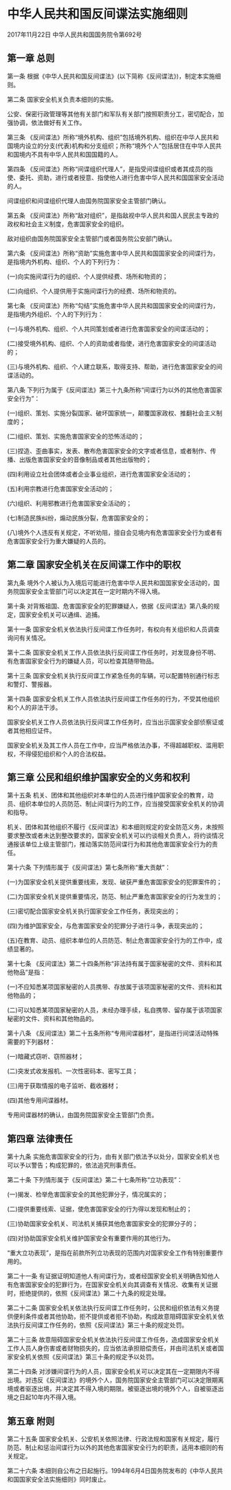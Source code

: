 # 中华人民共和国反间谍法实施细则

2017年11月22日 中华人民共和国国务院令第692号　



## 第一章 总则

第一条 根据《中华人民共和国反间谍法》(以下简称《反间谍法》)，制定本实施细则。

第二条 国家安全机关负责本细则的实施。

公安、保密行政管理等其他有关部门和军队有关部门按照职责分工，密切配合，加强协调，依法做好有关工作。

第三条 《反间谍法》所称“境外机构、组织”包括境外机构、组织在中华人民共和国境内设立的分支(代表)机构和分支组织；所称“境外个人”包括居住在中华人民共和国境内不具有中华人民共和国国籍的人。

第四条 《反间谍法》所称“间谍组织代理人”，是指受间谍组织或者其成员的指使、委托、资助，进行或者授意、指使他人进行危害中华人民共和国国家安全活动的人。

间谍组织和间谍组织代理人由国务院国家安全主管部门确认。

第五条 《反间谍法》所称“敌对组织”，是指敌视中华人民共和国人民民主专政的政权和社会主义制度，危害国家安全的组织。

敌对组织由国务院国家安全主管部门或者国务院公安部门确认。

第六条 《反间谍法》所称“资助”实施危害中华人民共和国国家安全的间谍行为，是指境内外机构、组织、个人的下列行为：

(一)向实施间谍行为的组织、个人提供经费、场所和物资的；

(二)向组织、个人提供用于实施间谍行为的经费、场所和物资的。

第七条 《反间谍法》所称“勾结”实施危害中华人民共和国国家安全的间谍行为，是指境内外组织、个人的下列行为：

(一)与境外机构、组织、个人共同策划或者进行危害国家安全的间谍活动的；

(二)接受境外机构、组织、个人的资助或者指使，进行危害国家安全的间谍活动的；

(三)与境外机构、组织、个人建立联系，取得支持、帮助，进行危害国家安全的间谍活动的。

第八条 下列行为属于《反间谍法》第三十九条所称“间谍行为以外的其他危害国家安全行为”：

(一)组织、策划、实施分裂国家、破坏国家统一，颠覆国家政权、推翻社会主义制度的；

(二)组织、策划、实施危害国家安全的恐怖活动的；

(三)捏造、歪曲事实，发表、散布危害国家安全的文字或者信息，或者制作、传播、出版危害国家安全的音像制品或者其他出版物的；

(四)利用设立社会团体或者企业事业组织，进行危害国家安全活动的；

(五)利用宗教进行危害国家安全活动的；

(六)组织、利用邪教进行危害国家安全活动的；

(七)制造民族纠纷，煽动民族分裂，危害国家安全的；

(八)境外个人违反有关规定，不听劝阻，擅自会见境内有危害国家安全行为或者有危害国家安全行为重大嫌疑的人员的。

## 第二章 国家安全机关在反间谍工作中的职权

第九条 境外个人被认为入境后可能进行危害中华人民共和国国家安全活动的，国务院国家安全主管部门可以决定其在一定时期内不得入境。

第十条 对背叛祖国、危害国家安全的犯罪嫌疑人，依据《反间谍法》第八条的规定，国家安全机关可以通缉、追捕。

第十一条 国家安全机关依法执行反间谍工作任务时，有权向有关组织和人员调查询问有关情况。

第十二条 国家安全机关工作人员依法执行反间谍工作任务时，对发现身份不明、有危害国家安全行为的嫌疑人员，可以检查其随带物品。

第十三条 国家安全机关执行反间谍工作紧急任务的车辆，可以配置特别通行标志和警灯、警报器。

第十四条 国家安全机关工作人员依法执行反间谍工作任务的行为，不受其他组织和个人的非法干涉。

国家安全机关工作人员依法执行反间谍工作任务时，应当出示国家安全部侦察证或者其他相应证件。

国家安全机关及其工作人员在工作中，应当严格依法办事，不得超越职权、滥用职权，不得侵犯组织和个人的合法权益。

## 第三章 公民和组织维护国家安全的义务和权利

第十五条 机关、团体和其他组织对本单位的人员进行维护国家安全的教育，动员、组织本单位的人员防范、制止间谍行为的工作，应当接受国家安全机关的协调和指导。

机关、团体和其他组织不履行《反间谍法》和本细则规定的安全防范义务，未按照要求整改或者未达到整改要求的，国家安全机关可以约谈相关负责人，将约谈情况通报该单位上级主管部门，推动落实防范间谍行为和其他危害国家安全行为的责任。

第十六条 下列情形属于《反间谍法》第七条所称“重大贡献”：

(一)为国家安全机关提供重要线索，发现、破获严重危害国家安全的犯罪案件的；

(二)为国家安全机关提供重要情况，防范、制止严重危害国家安全的行为发生的；

(三)密切配合国家安全机关执行国家安全工作任务，表现突出的；

(四)为维护国家安全，与危害国家安全的犯罪分子进行斗争，表现突出的；

(五)在教育、动员、组织本单位的人员防范、制止危害国家安全行为的工作中，成绩显著的。

第十七条 《反间谍法》第二十四条所称“非法持有属于国家秘密的文件、资料和其他物品”是指：

(一)不应知悉某项国家秘密的人员携带、存放属于该项国家秘密的文件、资料和其他物品的；

(二)可以知悉某项国家秘密的人员，未经办理手续，私自携带、留存属于该项国家秘密的文件、资料和其他物品的。

第十八条 《反间谍法》第二十五条所称“专用间谍器材”，是指进行间谍活动特殊需要的下列器材：

(一)暗藏式窃听、窃照器材；

(二)突发式收发报机、一次性密码本、密写工具；

(三)用于获取情报的电子监听、截收器材；

(四)其他专用间谍器材。

专用间谍器材的确认，由国务院国家安全主管部门负责。

## 第四章 法律责任

第十九条 实施危害国家安全的行为，由有关部门依法予以处分，国家安全机关也可以予以警告；构成犯罪的，依法追究刑事责任。

第二十条 下列情形属于《反间谍法》第二十七条所称“立功表现”：

(一)揭发、检举危害国家安全的其他犯罪分子，情况属实的；

(二)提供重要线索、证据，使危害国家安全的行为得以发现和制止的；

(三)协助国家安全机关、司法机关捕获其他危害国家安全的犯罪分子的；

(四)对协助国家安全机关维护国家安全有重要作用的其他行为。

“重大立功表现”，是指在前款所列立功表现的范围内对国家安全工作有特别重要作用的。

第二十一条 有证据证明知道他人有间谍行为，或者经国家安全机关明确告知他人有危害国家安全的犯罪行为，在国家安全机关向其调查有关情况、收集有关证据时，拒绝提供的，依照《反间谍法》第二十九条的规定处理。

第二十二条 国家安全机关依法执行反间谍工作任务时，公民和组织依法有义务提供便利条件或者其他协助，拒不提供或者拒不协助，构成故意阻碍国家安全机关依法执行反间谍工作任务的，依照《反间谍法》第三十条的规定处罚。

第二十三条 故意阻碍国家安全机关依法执行反间谍工作任务，造成国家安全机关工作人员人身伤害或者财物损失的，应当依法承担赔偿责任，并由司法机关或者国家安全机关依照《反间谍法》第三十条的规定予以处罚。

第二十四条 对涉嫌间谍行为的人员，国家安全机关可以决定其在一定期限内不得出境。对违反《反间谍法》的境外个人，国务院国家安全主管部门可以决定限期离境或者驱逐出境，并决定其不得入境的期限。被驱逐出境的境外个人，自被驱逐出境之日起10年内不得入境。

## 第五章 附则

第二十五条 国家安全机关、公安机关依照法律、行政法规和国家有关规定，履行防范、制止和惩治间谍行为以外的其他危害国家安全行为的职责，适用本细则的有关规定。

第二十六条 本细则自公布之日起施行。1994年6月4日国务院发布的《中华人民共和国国家安全法实施细则》同时废止。